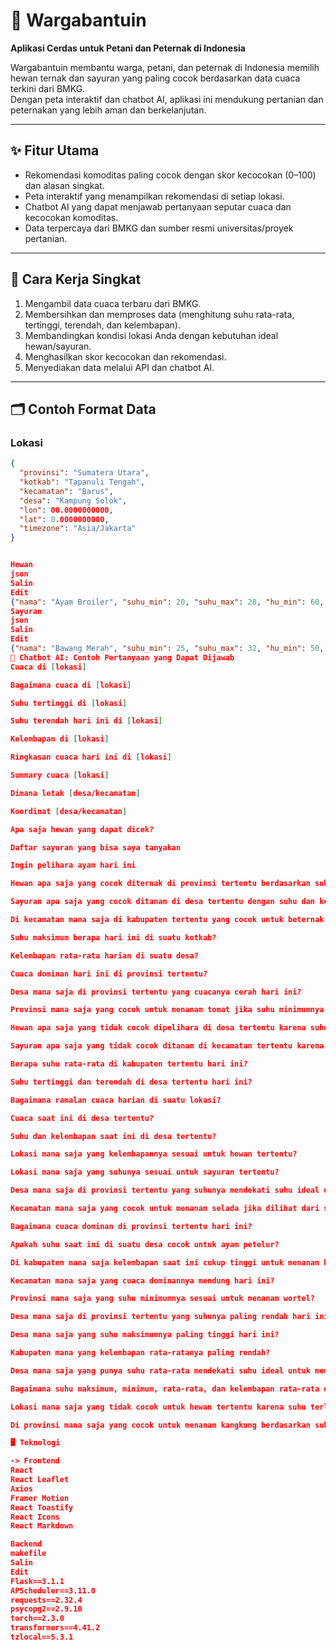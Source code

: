 # 🌾 Wargabantuin
**Aplikasi Cerdas untuk Petani dan Peternak di Indonesia**

Wargabantuin membantu warga, petani, dan peternak di Indonesia memilih hewan ternak dan sayuran yang paling cocok berdasarkan data cuaca terkini dari BMKG.  
Dengan peta interaktif dan chatbot AI, aplikasi ini mendukung pertanian dan peternakan yang lebih aman dan berkelanjutan.

---

## ✨ Fitur Utama
- Rekomendasi komoditas paling cocok dengan skor kecocokan (0–100) dan alasan singkat.
- Peta interaktif yang menampilkan rekomendasi di setiap lokasi.
- Chatbot AI yang dapat menjawab pertanyaan seputar cuaca dan kecocokan komoditas.
- Data terpercaya dari BMKG dan sumber resmi universitas/proyek pertanian.

---

## 🔧 Cara Kerja Singkat
1. Mengambil data cuaca terbaru dari BMKG.
2. Membersihkan dan memproses data (menghitung suhu rata-rata, tertinggi, terendah, dan kelembapan).
3. Membandingkan kondisi lokasi Anda dengan kebutuhan ideal hewan/sayuran.
4. Menghasilkan skor kecocokan dan rekomendasi.
5. Menyediakan data melalui API dan chatbot AI.

---

## 🗂️ Contoh Format Data

### Lokasi
```json
{
  "provinsi": "Sumatera Utara",
  "kotkab": "Tapanuli Tengah",
  "kecamatan": "Barus",
  "desa": "Kampung Solok",
  "lon": 00.0000000000,
  "lat": 0.0000000000,
  "timezone": "Asia/Jakarta"
}


Hewan
json
Salin
Edit
{"nama": "Ayam Broiler", "suhu_min": 20, "suhu_max": 28, "hu_min": 60, "hu_max": 75}
Sayuran
json
Salin
Edit
{"nama": "Bawang Merah", "suhu_min": 25, "suhu_max": 32, "hu_min": 50, "hu_max": 70}
🤖 Chatbot AI: Contoh Pertanyaan yang Dapat Dijawab
Cuaca di [lokasi]

Bagaimana cuaca di [lokasi]

Suhu tertinggi di [lokasi]

Suhu terendah hari ini di [lokasi]

Kelembapan di [lokasi]

Ringkasan cuaca hari ini di [lokasi]

Summary cuaca [lokasi]

Dimana letak [desa/kecamatan]

Koordinat [desa/kecamatan]

Apa saja hewan yang dapat dicek?

Daftar sayuran yang bisa saya tanyakan

Ingin pelihara ayam hari ini

Hewan apa saja yang cocok diternak di provinsi tertentu berdasarkan suhu rata-rata harian dan kelembapan rata-rata?

Sayuran apa saja yang cocok ditanam di desa tertentu dengan suhu dan kelembapan saat ini?

Di kecamatan mana saja di kabupaten tertentu yang cocok untuk beternak sapi atau menanam cabai?

Suhu maksimum berapa hari ini di suatu kotkab?

Kelembapan rata-rata harian di suatu desa?

Cuaca dominan hari ini di provinsi tertentu?

Desa mana saja di provinsi tertentu yang cuacanya cerah hari ini?

Provinsi mana saja yang cocok untuk menanam tomat jika suhu minimumnya di atas batas tertentu?

Hewan apa saja yang tidak cocok dipelihara di desa tertentu karena suhu terlalu tinggi?

Sayuran apa saja yang tidak cocok ditanam di kecamatan tertentu karena kelembapan terlalu rendah?

Berapa suhu rata-rata di kabupaten tertentu hari ini?

Suhu tertinggi dan terendah di desa tertentu hari ini?

Bagaimana ramalan cuaca harian di suatu lokasi?

Cuaca saat ini di desa tertentu?

Suhu dan kelembapan saat ini di desa tertentu?

Lokasi mana saja yang kelembapannya sesuai untuk hewan tertentu?

Lokasi mana saja yang suhunya sesuai untuk sayuran tertentu?

Desa mana saja di provinsi tertentu yang suhunya mendekati suhu ideal untuk kelinci?

Kecamatan mana saja yang cocok untuk menanam selada jika dilihat dari suhu dan kelembapan rata-rata?

Bagaimana cuaca dominan di provinsi tertentu hari ini?

Apakah suhu saat ini di suatu desa cocok untuk ayam petelur?

Di kabupaten mana saja kelembapan saat ini cukup tinggi untuk menanam bayam?

Kecamatan mana saja yang cuaca dominannya mendung hari ini?

Provinsi mana saja yang suhu minimumnya sesuai untuk menanam wortel?

Desa mana saja di provinsi tertentu yang suhunya paling rendah hari ini?

Desa mana saja yang suhu maksimumnya paling tinggi hari ini?

Kabupaten mana yang kelembapan rata-ratanya paling rendah?

Desa mana saja yang punya suhu rata-rata mendekati suhu ideal untuk memelihara kambing?

Bagaimana suhu maksimum, minimum, rata-rata, dan kelembapan rata-rata di desa tertentu?

Lokasi mana saja yang tidak cocok untuk hewan tertentu karena suhu terlalu rendah atau kelembapan terlalu tinggi?

Di provinsi mana saja yang cocok untuk menanam kangkung berdasarkan suhu dan kelembapan rata-rata harian?

🖥️ Teknologi

-> Frontend 
React
React Leaflet
Axios
Framer Motion
React Toastify
React Icons
React Markdown

Backend 
makefile
Salin
Edit
Flask==3.1.1
APScheduler==3.11.0
requests==2.32.4
psycopg2==2.9.10
torch==2.3.0
transformers==4.41.2
tzlocal==5.3.1
